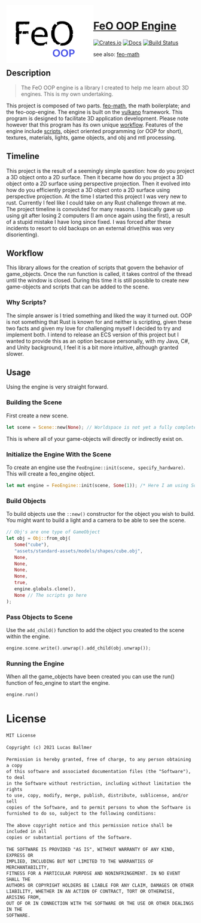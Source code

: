 <img align="left" alt="" src="./assets/standard-assets/textures/feo-oop-engine-logo.png" height="155" />

# [FeO OOP Engine](https://github.com/littleTitan/feo-oop-engine) <!-- (https://feo-oop-engine.rs) -->

[![Crates.io](https://img.shields.io/crates/v/feo-oop-engine.svg)](https://crates.io/crates/feo-oop-engine)
[![Docs](https://docs.rs/feo-oop-engine/badge.svg)](https://docs.rs/feo-oop-engine)
[![Build Status](https://github.com/littleTitan/feo-oop-engine/workflows/Rust/badge.svg)](https://github.com/littleTitan/feo-oop-engine/actions?query=workflow%3ARust)

see also: [feo-math](https://github.com/littleTitan/feo-math)

## Description

> The FeO OOP engine is a library I created to help me learn about 3D engines. This is my own undertaking.

This project is composed of two parts. [feo-math](https://github.com/littleTitan/feo-math), the math boilerplate; and the feo-oop-engine. The engine is built on the [vulkano](https://vulkano.rs) framework. This program is designed to facilitate 3D application development. Please note however that this program has its own unique [workflow](##workflow). Features of the engine include [scripts](###scripts), object oriented programming (or OOP for short), textures, materials, lights, game objects, and obj and mtl processing.

## Timeline
This project is the result of a seemingly simple question: how do you project a 3D object onto a 2D surface. Then it became how do you project a 3D object onto a 2D surface using perspective projection. Then it evolved into how do you efficiently project a 3D object onto a 2D surface using perspective projection. At the time I started this project I was very new to rust. Currently I feel like I could take on any Rust challenge thrown at me. The project timeline is convoluted for many reasons. I basically gave up using git after losing 2 computers (I am once again using the first), a result of a stupid mistake I have long since fixed. I was forced after these incidents to resort to old backups on an external drive(this was very disorienting). 

## Workflow
This library allows for the creation of scripts that govern the behavior of game_objects. Once the run function is called, it takes control of the thread until the window is closed. During this time it is still possible to create new game-objects and scripts that can be added to the scene.

### Why Scripts?
The simple answer is I tried something and liked the way it turned out. OOP is not something that Rust is known for and neither is scripting, given these two facts and given my love for challenging myself I decided to try and implement both. I intend to release an ECS version of this project but I wanted to provide this as an option because personally, with my Java, C#, and Unity background, I feel it is a bit more intuitive, although granted slower.

## Usage
Using the engine is very straight forward.

### Building the Scene
First create a new scene.
```rust
let scene = Scene::new(None); // Worldspace is not yet a fully completed feature
```
This is where all of your game-objects will directly or indirectly exist on. 

### Initialize the Engine With the Scene
To create an engine use the `FeoEngine::init(scene, specify_hardware)`. This will create a feo_engine object.
```rust
let mut engine = FeoEngine::init(scene, Some(1)); /* Here I am using Some(1) to choose the first hardware that can support the engine. If you do not know what you want to use use None and you will be prompted with a list of the options. */
```

### Build Objects
To build objects use the `::new()` constructor for the object you wish to build. You might want to build a light and a camera to be able to see the scene.
```rust
// Obj's are one type of GameObject
let obj = Obj::from_obj(
   Some("cube"), 
   "assets/standard-assets/models/shapes/cube.obj",
   None,
   None,
   None,
   None,
   true,
   engine.globals.clone(),
   None // The scripts go here
);
```

### Pass Objects to Scene
Use the `add_child()` function to add the object you created to the scene within the engine.
```rust
engine.scene.write().unwrap().add_child(obj.unwrap());
```

### Running the Engine
When all the game_objects have been created you can use the run() function of feo_engine to start the engine.
```rust
engine.run()
```

# License 
```LICENSE
MIT License

Copyright (c) 2021 Lucas Ballmer

Permission is hereby granted, free of charge, to any person obtaining a copy
of this software and associated documentation files (the "Software"), to deal
in the Software without restriction, including without limitation the rights
to use, copy, modify, merge, publish, distribute, sublicense, and/or sell
copies of the Software, and to permit persons to whom the Software is
furnished to do so, subject to the following conditions:

The above copyright notice and this permission notice shall be included in all
copies or substantial portions of the Software.

THE SOFTWARE IS PROVIDED "AS IS", WITHOUT WARRANTY OF ANY KIND, EXPRESS OR
IMPLIED, INCLUDING BUT NOT LIMITED TO THE WARRANTIES OF MERCHANTABILITY,
FITNESS FOR A PARTICULAR PURPOSE AND NONINFRINGEMENT. IN NO EVENT SHALL THE
AUTHORS OR COPYRIGHT HOLDERS BE LIABLE FOR ANY CLAIM, DAMAGES OR OTHER
LIABILITY, WHETHER IN AN ACTION OF CONTRACT, TORT OR OTHERWISE, ARISING FROM,
OUT OF OR IN CONNECTION WITH THE SOFTWARE OR THE USE OR OTHER DEALINGS IN THE
SOFTWARE.
```
